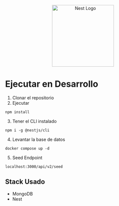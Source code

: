<p align="center">
  <a href="http://nestjs.com/" target="blank"><img src="https://nestjs.com/img/logo-small.svg" width="200" alt="Nest Logo" /></a>
</p>

# Ejecutar en Desarrollo
1. Clonar el repositorio
2. Ejecutar
```
npm install
```
3. Tener el CLI instalado
```
npm i -g @nestjs/cli
```
4. Levantar la base de datos
```
docker compose up -d
```

5. Seed Endpoint
```
localhost:3000/api/v2/seed
```

## Stack Usado
* MongoDB
* Nest
